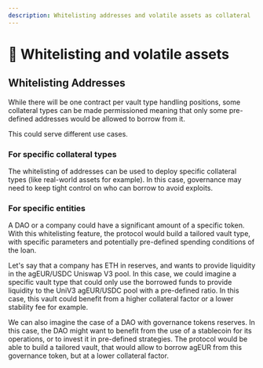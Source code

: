 ```yaml
---
description: Whitelisting addresses and volatile assets as collateral
---
```


# 🤝 Whitelisting and volatile assets

## Whitelisting Addresses

While there will be one contract per vault type handling positions, some collateral types can be made permissioned meaning that only some pre-defined addresses would be allowed to borrow from it.

This could serve different use cases.

### For specific collateral types

The whitelisting of addresses can be used to deploy specific collateral types (like real-world assets for example). In this case, governance may need to keep tight control on who can borrow to avoid exploits.

### For specific entities

A DAO or a company could have a significant amount of a specific token. With this whitelisting feature, the protocol would build a tailored vault type, with specific parameters and potentially pre-defined spending conditions of the loan.

Let's say that a company has ETH in reserves, and wants to provide liquidity in the agEUR/USDC Uniswap V3 pool. In this case, we could imagine a specific vault type that could only use the borrowed funds to provide liquidity to the UniV3 agEUR/USDC pool with a pre-defined ratio. In this case, this vault could benefit from a higher collateral factor or a lower stability fee for example.

We can also imagine the case of a DAO with governance tokens reserves. In this case, the DAO might want to benefit from the use of a stablecoin for its operations, or to invest it in pre-defined strategies. The protocol would be able to build a tailored vault, that would allow to borrow agEUR from this governance token, but at a lower collateral factor.
